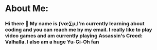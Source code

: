 # About Me:
### Hi there 👋 My name is __ƒvœ∑µ__,I'm currently learning about coding and you can reach me by my email. I really like to play video games and am currently playing Assassin's Creed: Valhalla. I also am a huge Yu-Gi-Oh fan 

<!--
**chickenlittleish/Chickenlittleish** is a ✨ _special_ ✨ repository because its `README.md` (this file) appears on your GitHub profile.
